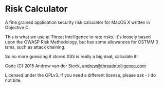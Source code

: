 # Risk Calculator
A fine grained application security risk calculator for MacOS X written in Objective C. 

This is what we use at Threat Intelligence to rate risks. It's loosely based upon the OWASP Risk Methodology, but has
some allowances for OSTMM 3 isms, such as attack chaining. 

So no more guessing if stored XSS is really a big deal, calculate it!

Code
(C) 2015 Andrew van der Stock, andrew@threatintelligence.com 

Licensed under the GPLv3. If you need a different license, please ask - I do not bite. 
